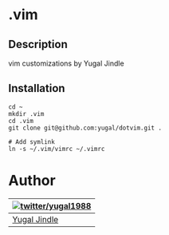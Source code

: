 # .vim

## Description
vim customizations by Yugal Jindle

## Installation

```
cd ~
mkdir .vim
cd .vim
git clone git@github.com:yugal/dotvim.git .

# Add symlink
ln -s ~/.vim/vimrc ~/.vimrc
```

# Author
| [![twitter/yugal1988](https://www.gravatar.com/avatar/19c28676f977300166c0f35f41a9aae0?s=90)](http://twitter.com/yugal1988 "Follow @yugal1988 on Twitter") |
|---|
| [Yugal Jindle](stackoverflow.com/users/731963/yugal-jindle) |


